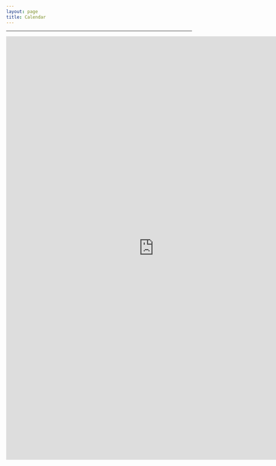 ```yaml
---
layout: page
title: Calendar
---
```


---

<iframe src="https://www.google.com/calendar/embed?showTitle=0&amp;mode=WEEK&amp;height=1150&amp;wkst=1&amp;bgcolor=%23FFFFFF&amp;src=cjtkm859c3g14tp95dqebeor7g%40group.calendar.google.com&amp;color=%23333333&amp;src=lhr4tm32fg5t2q4agkqb1vhsa0%40group.calendar.google.com&amp;color=%23333333&amp;src=sjems018vdjubvpovfphbsnlfg%40group.calendar.google.com&amp;color=%23125A12&amp;src=julianpaolousero%40gmail.com&amp;color=%23AB8B00&amp;src=tilln022ipi8vl9dbisqa0bjis%40group.calendar.google.com&amp;color=%23182C57&amp;src=qr245bqe98c3ssj2i2lui78ldk%40group.calendar.google.com&amp;color=%235229A3&amp;src=7h1fec2vskffr6a2nlpp1rd3e8%40group.calendar.google.com&amp;color=%23B1440E&amp;src=dpaclemson%40gmail.com&amp;color=%232952A3&amp;src=en.usa%23holiday%40group.v.calendar.google.com&amp;color=%232952A3&amp;ctz=America%2FNew_York" style=" border-width:0 " width="800" height="1150" frameborder="0" scrolling="no"></iframe>

